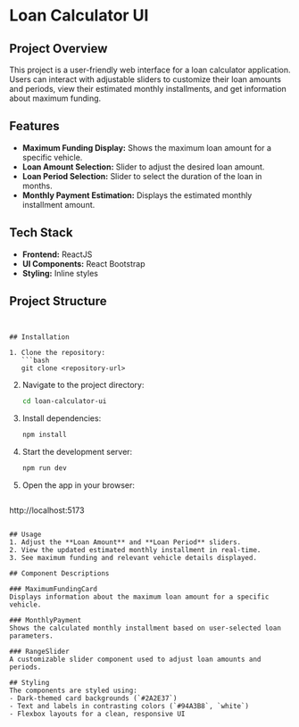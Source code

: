 
# Loan Calculator UI

## Project Overview
This project is a user-friendly web interface for a loan calculator application. Users can interact with adjustable sliders to customize their loan amounts and periods, view their estimated monthly installments, and get information about maximum funding.

## Features
- **Maximum Funding Display:** Shows the maximum loan amount for a specific vehicle.
- **Loan Amount Selection:** Slider to adjust the desired loan amount.
- **Loan Period Selection:** Slider to select the duration of the loan in months.
- **Monthly Payment Estimation:** Displays the estimated monthly installment amount.

## Tech Stack
- **Frontend:** ReactJS
- **UI Components:** React Bootstrap
- **Styling:** Inline styles

## Project Structure
```


## Installation

1. Clone the repository:
   ```bash
   git clone <repository-url>
   ```

2. Navigate to the project directory:
   ```bash
   cd loan-calculator-ui
   ```

3. Install dependencies:
   ```bash
   npm install
   ```

4. Start the development server:
   ```bash
   npm run dev
   ```

5. Open the app in your browser:
   ```
http://localhost:5173
   ```

## Usage
1. Adjust the **Loan Amount** and **Loan Period** sliders.
2. View the updated estimated monthly installment in real-time.
3. See maximum funding and relevant vehicle details displayed.

## Component Descriptions

### MaximumFundingCard
Displays information about the maximum loan amount for a specific vehicle.

### MonthlyPayment
Shows the calculated monthly installment based on user-selected loan parameters.

### RangeSlider
A customizable slider component used to adjust loan amounts and periods.

## Styling
The components are styled using:
- Dark-themed card backgrounds (`#2A2E37`)
- Text and labels in contrasting colors (`#94A3B8`, `white`)
- Flexbox layouts for a clean, responsive UI




